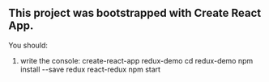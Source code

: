 This project was bootstrapped with Create React App.
--------------------------------------------------------------------------------
You should:
1. write the console:
create-react-app redux-demo
cd redux-demo
npm install --save redux react-redux
npm start
